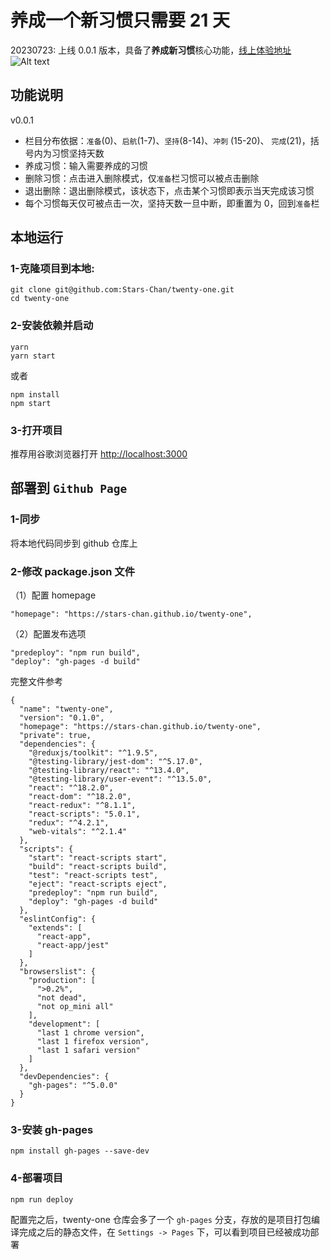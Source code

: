 # 养成一个新习惯只需要 21 天

20230723: 上线 0.0.1 版本，具备了**养成新习惯**核心功能，[线上体验地址](https://stars-chan.github.io/twenty-one/)
![Alt text](image.png)

## 功能说明

v0.0.1

- 栏目分布依据：`准备`(0)、`启航`(1-7)、`坚持`(8-14)、`冲刺` (15-20)、 `完成`(21)，括号内为习惯坚持天数
- 养成习惯：输入需要养成的习惯
- 删除习惯：点击进入删除模式，仅`准备`栏习惯可以被点击删除
- 退出删除：退出删除模式，该状态下，点击某个习惯即表示当天完成该习惯
- 每个习惯每天仅可被点击一次，坚持天数一旦中断，即重置为 0，回到`准备`栏

## 本地运行

### 1-克隆项目到本地:

```
git clone git@github.com:Stars-Chan/twenty-one.git
cd twenty-one
```

### 2-安装依赖并启动

```
yarn
yarn start
```

或者

```
npm install
npm start
```

### 3-打开项目

推荐用谷歌浏览器打开 [http://localhost:3000](http://localhost:3000)

## 部署到 `Github Page`

### 1-同步

将本地代码同步到 github 仓库上

### 2-修改 package.json 文件

（1）配置 homepage

```
"homepage": "https://stars-chan.github.io/twenty-one",

```

（2）配置发布选项

```
"predeploy": "npm run build",
"deploy": "gh-pages -d build"
```

完整文件参考

```
{
  "name": "twenty-one",
  "version": "0.1.0",
  "homepage": "https://stars-chan.github.io/twenty-one",
  "private": true,
  "dependencies": {
    "@reduxjs/toolkit": "^1.9.5",
    "@testing-library/jest-dom": "^5.17.0",
    "@testing-library/react": "^13.4.0",
    "@testing-library/user-event": "^13.5.0",
    "react": "^18.2.0",
    "react-dom": "^18.2.0",
    "react-redux": "^8.1.1",
    "react-scripts": "5.0.1",
    "redux": "^4.2.1",
    "web-vitals": "^2.1.4"
  },
  "scripts": {
    "start": "react-scripts start",
    "build": "react-scripts build",
    "test": "react-scripts test",
    "eject": "react-scripts eject",
    "predeploy": "npm run build",
    "deploy": "gh-pages -d build"
  },
  "eslintConfig": {
    "extends": [
      "react-app",
      "react-app/jest"
    ]
  },
  "browserslist": {
    "production": [
      ">0.2%",
      "not dead",
      "not op_mini all"
    ],
    "development": [
      "last 1 chrome version",
      "last 1 firefox version",
      "last 1 safari version"
    ]
  },
  "devDependencies": {
    "gh-pages": "^5.0.0"
  }
}
```

### 3-安装 gh-pages

```
npm install gh-pages --save-dev
```

### 4-部署项目

```
npm run deploy
```

配置完之后，twenty-one 仓库会多了一个 `gh-pages` 分支，存放的是项目打包编译完成之后的静态文件，在 `Settings -> Pages` 下，可以看到项目已经被成功部署
